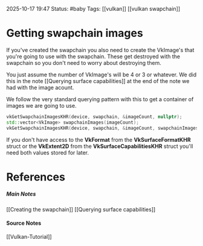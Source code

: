 2025-10-17 19:47
Status: #baby 
Tags: [[vulkan]] [[vulkan swapchain]]
# Getting swapchain images

If you've created the swapchain you also need to create the VkImage's that you're going to use with the swapchain. These get destroyed with the swapchain so you don't need to worry about destroying them.

You just assume the number of VkImage's will be 4 or 3 or whatever. We did this in the note [[Querying surface capabilities]] at the end of the note we had with the image acount. 

We follow the very standard querying pattern with this to get a container of images we are going to use. 

```c++
vkGetSwapchainImagesKHR(device, swapchain, &imageCount, nullptr);
std::vector<VkImage> swapchainImages(imageCount);
vkGetSwapchainImagesKHR(device, swapchain, &imageCount, swapchainImages.data());
```

If you don't have access to the **VkFormat** from the **VkSurfaceFormatKHR** struct or the **VkExtent2D** from the **VkSurfaceCapabilitiesKHR** struct you'll need both values stored for later.
# References
##### Main Notes
[[Creating the swapchain]]
[[Querying surface capabilities]]
#### Source Notes
[[Vulkan-Tutorial]]